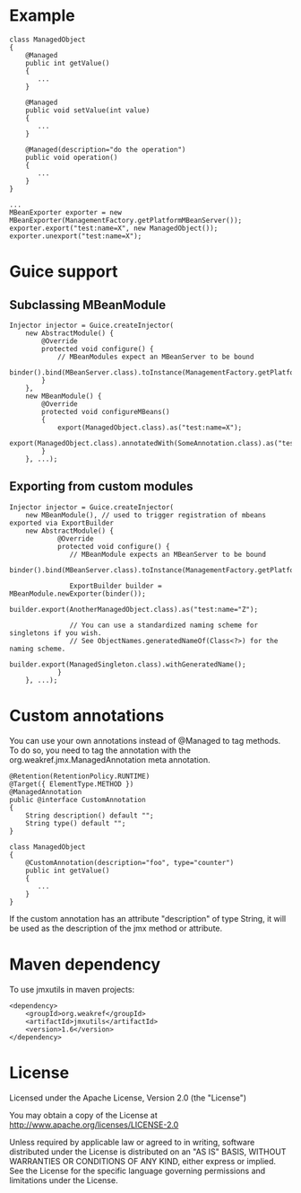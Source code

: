 # Example

    class ManagedObject
    {
        @Managed
        public int getValue()
        {
           ...
        }

        @Managed
        public void setValue(int value)
        {
           ...
        }

        @Managed(description="do the operation")
        public void operation()
        {
           ...
        }
    }

    ...
    MBeanExporter exporter = new MBeanExporter(ManagementFactory.getPlatformMBeanServer());
    exporter.export("test:name=X", new ManagedObject());
    exporter.unexport("test:name=X");

# Guice support

## Subclassing MBeanModule
    Injector injector = Guice.createInjector(
        new AbstractModule() {
            @Override
            protected void configure() {
                // MBeanModules expect an MBeanServer to be bound
                binder().bind(MBeanServer.class).toInstance(ManagementFactory.getPlatformMBeanServer());
            }
        },
        new MBeanModule() {
            @Override
            protected void configureMBeans()
            {
                export(ManagedObject.class).as("test:name=X");
                export(ManagedObject.class).annotatedWith(SomeAnnotation.class).as("test:name=Y");
            }
        }, ...); 

## Exporting from custom modules
    Injector injector = Guice.createInjector(
        new MBeanModule(), // used to trigger registration of mbeans exported via ExportBuilder
	    new AbstractModule() {
                @Override
                protected void configure() {
                   // MBeanModule expects an MBeanServer to be bound
                   binder().bind(MBeanServer.class).toInstance(ManagementFactory.getPlatformMBeanServer());

                   ExportBuilder builder = MBeanModule.newExporter(binder());
                   builder.export(AnotherManagedObject.class).as("test:name="Z");
                   
                   // You can use a standardized naming scheme for singletons if you wish.
                   // See ObjectNames.generatedNameOf(Class<?>) for the naming scheme.
                   builder.export(ManagedSingleton.class).withGeneratedName();
                }
        }, ...);


# Custom annotations

You can use your own annotations instead of @Managed to tag methods. To do so, you need to tag the annotation with
the org.weakref.jmx.ManagedAnnotation meta annotation.

    @Retention(RetentionPolicy.RUNTIME)
    @Target({ ElementType.METHOD })
    @ManagedAnnotation
    public @interface CustomAnnotation
    {
        String description() default "";
        String type() default "";
    }

    class ManagedObject
    {
        @CustomAnnotation(description="foo", type="counter")
        public int getValue()
        {
           ...
        }
    }

If the custom annotation has an attribute "description" of type String, it will be used as the description of the
jmx method or attribute.

# Maven dependency

To use jmxutils in maven projects:

    <dependency>
        <groupId>org.weakref</groupId>
        <artifactId>jmxutils</artifactId>
        <version>1.6</version>
    </dependency>

# License

Licensed under the Apache License, Version 2.0 (the "License")

You may obtain a copy of the License at http://www.apache.org/licenses/LICENSE-2.0

Unless required by applicable law or agreed to in writing, software
distributed under the License is distributed on an "AS IS" BASIS,
WITHOUT WARRANTIES OR CONDITIONS OF ANY KIND, either express or implied.
See the License for the specific language governing permissions and
limitations under the License.
